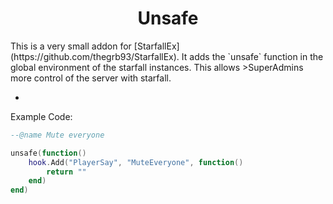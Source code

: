 <h1 align="center">Unsafe</h1>
This is a very small addon for [StarfallEx](https://github.com/thegrb93/StarfallEx).
It adds the `unsafe` function in the global environment of the starfall instances.
This allows >SuperAdmins more control of the server with starfall.

-

Example Code:
```lua
--@name Mute everyone

unsafe(function()
	hook.Add("PlayerSay", "MuteEveryone", function()
		return ""
	end)
end)
```
